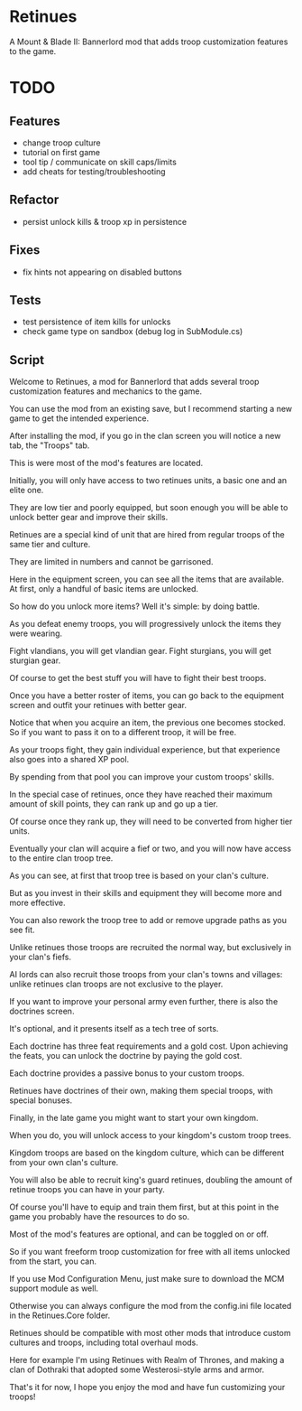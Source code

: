 # Retinues

A Mount & Blade II: Bannerlord mod that adds troop customization features to the game.

# TODO

## Features

- change troop culture
- tutorial on first game
- tool tip / communicate on skill caps/limits
- add cheats for testing/troubleshooting

## Refactor

- persist unlock kills & troop xp in persistence

## Fixes

- fix hints not appearing on disabled buttons

## Tests

- test persistence of item kills for unlocks
- check game type on sandbox (debug log in SubModule.cs)

## Script

Welcome to Retinues, a mod for Bannerlord that adds several troop customization features and mechanics to the game.

You can use the mod from an existing save, but I recommend starting a new game to get the intended experience.

After installing the mod, if you go in the clan screen you will notice a new tab, the "Troops" tab.

This is were most of the mod's features are located.

Initially, you will only have access to two retinues units, a basic one and an elite one.

They are low tier and poorly equipped, but soon enough you will be able to unlock better gear and improve their skills.

Retinues are a special kind of unit that are hired from regular troops of the same tier and culture.

They are limited in numbers and cannot be garrisoned.

Here in the equipment screen, you can see all the items that are available. At first, only a handful of basic items are unlocked.

So how do you unlock more items? Well it's simple: by doing battle.

As you defeat enemy troops, you will progressively unlock the items they were wearing.

Fight vlandians, you will get vlandian gear. Fight sturgians, you will get sturgian gear.

Of course to get the best stuff you will have to fight their best troops.

Once you have a better roster of items, you can go back to the equipment screen and outfit your retinues with better gear.

Notice that when you acquire an item, the previous one becomes stocked. So if you want to pass it on to a different troop, it will be free.

As your troops fight, they gain individual experience, but that experience also goes into a shared XP pool.

By spending from that pool you can improve your custom troops' skills.

In the special case of retinues, once they have reached their maximum amount of skill points, they can rank up and go up a tier.

Of course once they rank up, they will need to be converted from higher tier units.

Eventually your clan will acquire a fief or two, and you will now have access to the entire clan troop tree.

As you can see, at first that troop tree is based on your clan's culture.

But as you invest in their skills and equipment they will become more and more effective.

You can also rework the troop tree to add or remove upgrade paths as you see fit.

Unlike retinues those troops are recruited the normal way, but exclusively in your clan's fiefs.

AI lords can also recruit those troops from your clan's towns and villages: unlike retinues clan troops are not exclusive to the player.

If you want to improve your personal army even further, there is also the doctrines screen.

It's optional, and it presents itself as a tech tree of sorts.

Each doctrine has three feat requirements and a gold cost. Upon achieving the feats, you can unlock the doctrine by paying the gold cost.

Each doctrine provides a passive bonus to your custom troops.

Retinues have doctrines of their own, making them special troops, with special bonuses.

Finally, in the late game you might want to start your own kingdom.

When you do, you will unlock access to your kingdom's custom troop trees.

Kingdom troops are based on the kingdom culture, which can be different from your own clan's culture.

You will also be able to recruit king's guard retinues, doubling the amount of retinue troops you can have in your party.

Of course you'll have to equip and train them first, but at this point in the game you probably have the resources to do so.

Most of the mod's features are optional, and can be toggled on or off.

So if you want freeform troop customization for free with all items unlocked from the start, you can.

If you use Mod Configuration Menu, just make sure to download the MCM support module as well.

Otherwise you can always configure the mod from the config.ini file located in the Retinues.Core folder.

Retinues should be compatible with most other mods that introduce custom cultures and troops, including total overhaul mods.

Here for example I'm using Retinues with Realm of Thrones, and making a clan of Dothraki that adopted some Westerosi-style arms and armor.

That's it for now, I hope you enjoy the mod and have fun customizing your troops!